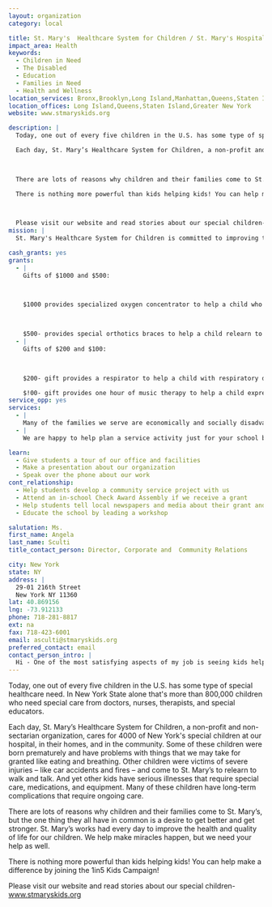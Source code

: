 ```yaml
---
layout: organization
category: local

title: St. Mary's  Healthcare System for Children / St. Mary's Hospital for Children
impact_area: Health
keywords: 
  - Children in Need
  - The Disabled
  - Education
  - Families in Need
  - Health and Wellness
location_services: Bronx,Brooklyn,Long Island,Manhattan,Queens,Staten Island,Greater New York
location_offices: Long Island,Queens,Staten Island,Greater New York
website: www.stmaryskids.org

description: |
  Today, one out of every five children in the U.S. has some type of special healthcare need. In New York State alone that's more than 800,000 children who need special care from doctors, nurses, therapists, and special educators. 

  Each day, St. Mary’s Healthcare System for Children, a non-profit and non-sectarian organization, cares for 4000 of New York's special children at our hospital, in their homes, and in the community. Some of these children were born prematurely and have problems with things that we may take for granted like eating and breathing. Other children were victims of severe injuries – like car accidents and fires – and come to St. Mary’s to relearn to walk and talk.  And yet other kids have serious illnesses that require special care, medications, and equipment. Many of these children have long-term complications that require ongoing care.

  

  There are lots of reasons why children and their families come to St. Mary’s, but the one thing they all have in common is a desire to get better and get stronger. St. Mary’s works had every day to improve the health and quality of life for our children. We help make miracles happen, but we need your help as well. 

  There is nothing more powerful than kids helping kids! You can help make a difference by joining the 1in5 Kids Campaign!

  

  Please visit our website and read stories about our special children-www.stmaryskids.org	
mission: |
  St. Mary's Healthcare System for Children is committed to improving the health and quality of life for children and families with special needs. St. Mary's values children, families, and those who serve them, treating all with compassion, dignity and sensitivity to diversity, within an environment that recognizes individual needs and contributions. St. Mary's values ethical behavior in all aspects of its clinical, scientific and administrative work. St. Mary's values achievement, encouraging excellence in all endeavors of the System, fostering collegiality and maintaining High clinical standards of care. St. Mary's values service, through commitment to designing, developing, and delivering accessible and economically sound health care programs, independently and through partnerships, integration and collaboration. values creativity and flexibility to meet the challenges of the future.

cash_grants: yes
grants: 
  - |
    Gifts of $1000 and $500:

    

    $1000 provides specialized oxygen concentrator to help a child who is having difficulty breathing on his own; or a syringe pump that automatically measures the exact doese of multiple medications a child needs.

    

    $500- provides special orthotics braces to help a child relearn to walk on this own/ or special feeding utensils to help children transition from feeding tubes to independent feeding.
  - |
    Gifts of $200 and $100:

    

    $200- gift provides a respirator to help a child with respiratory disease breathe; or aquatic therapy to decrease a child's pain and muscle spasms and improve balance. 

    $!00- gift provides one hour of music therapy to help a child express himself and better cope with symptoms; or a nebulizer to administer medication to a child with asthmas or cystic fibrosis.
service_opp: yes
services: 
  - |
    Many of the families we serve are economically and socially disadvantaged so they often go without on special occasions like birthdays and holidays.  To help, you could hold a drive to collect new clothing, food or gift certificates.
  - |
    We are happy to help plan a service activity just for your school based on the grade level, number of students, and time available. Please call us to discuss options.

learn: 
  - Give students a tour of our office and facilities
  - Make a presentation about our organization
  - Speak over the phone about our work
cont_relationship: 
  - Help students develop a community service project with us
  - Attend an in-school Check Award Assembly if we receive a grant
  - Help students tell local newspapers and media about their grant and/or project with us
  - Educate the school by leading a workshop

salutation: Ms.
first_name: Angela
last_name: Sculti
title_contact_person: Director, Corporate and  Community Relations

city: New York
state: NY
address: |
  29-01 216th Street  
  New York NY 11360
lat: 40.869156
lng: -73.912133
phone: 718-281-8817
ext: na
fax: 718-423-6001
email: asculti@stmaryskids.org
preferred_contact: email
contact_person_intro: |
  Hi - One of the most satisfying aspects of my job is seeing kids help kids. All children are special, yet it takes a very special child to help a child in need; and you are special because you are reading this right now! I also know that when you read our children’s stories you will recognize people you know - friends, siblings, teachers, parents, coaches, and yourself too. You will also recognize traits you admire in our children – bravery, courage and determination.  Spend some time and learn as much as you can about our children. Once you decide to help us you will do it with all your heart, which is all we can ask.  Thank you for helping us care of our special children.
---
```

Today, one out of every five children in the U.S. has some type of special healthcare need. In New York State alone that's more than 800,000 children who need special care from doctors, nurses, therapists, and special educators. 

Each day, St. Mary’s Healthcare System for Children, a non-profit and non-sectarian organization, cares for 4000 of New York's special children at our hospital, in their homes, and in the community. Some of these children were born prematurely and have problems with things that we may take for granted like eating and breathing. Other children were victims of severe injuries – like car accidents and fires – and come to St. Mary’s to relearn to walk and talk.  And yet other kids have serious illnesses that require special care, medications, and equipment. Many of these children have long-term complications that require ongoing care.



There are lots of reasons why children and their families come to St. Mary’s, but the one thing they all have in common is a desire to get better and get stronger. St. Mary’s works had every day to improve the health and quality of life for our children. We help make miracles happen, but we need your help as well. 

There is nothing more powerful than kids helping kids! You can help make a difference by joining the 1in5 Kids Campaign!



Please visit our website and read stories about our special children-www.stmaryskids.org	